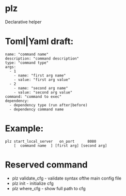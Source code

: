 # plz
Declarative helper

# Toml|Yaml draft:

```
name: "command name"
description: "command description"
type: "command type"
args:
  - 1
    - name: "first arg name"
    - value: "first arg value"
  - 2
    - name: "second arg name"
    - value: "second arg value"
command: "command to exec"
dependency:
  - dependency type (run after|before)
  - dependency command name
```

# Example:
```
plz start_local_server   on_port      8080
    [  command name  ] [first arg] [second arg]  
```

# Reserved command

- plz validate_cfg - validate syntax ofthe main config file
- plz init - initialize cfg
- plz where_cfg - show full path to cfg
